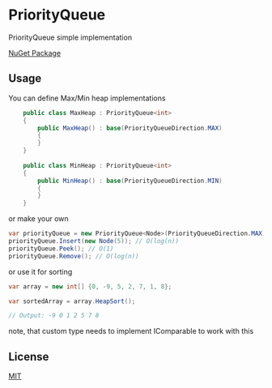 # PriorityQueue

PriorityQueue simple implementation 

[NuGet Package](https://www.nuget.org/packages/Pents.PQ)

## Usage

You can define Max/Min heap implementations 

```C#
    public class MaxHeap : PriorityQueue<int>
    {
        public MaxHeap() : base(PriorityQueueDirection.MAX)
        {
        }
    }
    
    public class MinHeap : PriorityQueue<int>
    {
        public MinHeap() : base(PriorityQueueDirection.MIN)
        {
        }
    }
```

or make your own

```C#
var priorityQueue = new PriorityQueue<Node>(PriorityQueueDirection.MAX);
priorityQueue.Insert(new Node(5)); // O(log(n))
priorityQueue.Peek(); // O(1)
priorityQueue.Remove(); // O(log(n))
```

or use it for sorting

```C#
var array = new int[] {0, -9, 5, 2, 7, 1, 8};

var sortedArray = array.HeapSort();

// Output: -9 0 1 2 5 7 8

```

note, that custom type needs to implement IComparable to work with this



## License
[MIT](https://choosealicense.com/licenses/mit/)